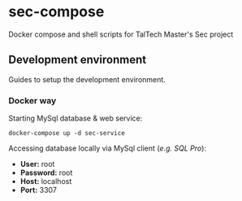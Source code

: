 # sec-compose
Docker compose and shell scripts for TalTech Master's Sec project

## Development environment

Guides to setup the development environment.

### Docker way
Starting MySql database & web service:

```
docker-compose up -d sec-service
```

Accessing database locally via MySql client (*e.g. SQL Pro*):
* **User:** root
* **Password:** root
* **Host:** localhost
* **Port:** 3307

